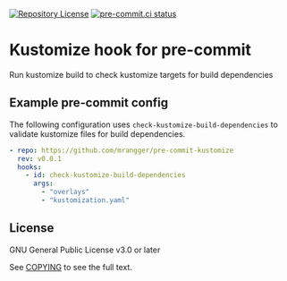 [![Repository License](https://img.shields.io/badge/license-GPL%20v3.0-brightgreen.svg)](COPYING)
[![pre-commit.ci status](https://results.pre-commit.ci/badge/github/mrangger/pre-commit-kustomize/master.svg)](https://results.pre-commit.ci/latest/github/mrangger/pre-commit-kustomize/master)

# Kustomize hook for pre-commit

Run kustomize build to check kustomize targets for build dependencies

## Example pre-commit config

The following configuration uses `check-kustomize-build-dependencies` to validate kustomize files for build dependencies.

```yaml
- repo: https://github.com/mrangger/pre-commit-kustomize
  rev: v0.0.1
  hooks:
    - id: check-kustomize-build-dependencies
      args:
        - "overlays"
        - "kustomization.yaml"
```

## License

GNU General Public License v3.0 or later

See [COPYING](COPYING) to see the full text.
